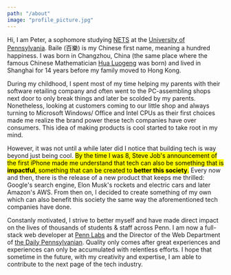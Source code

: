 ```yaml
---
path: "/about"
image: "profile_picture.jpg"
---
```

Hi, I am Peter, a sophomore studying [NETS](https://www.nets.upenn.edu/) at the [University of Pennsylvania](https://www.upenn.edu/). Baile (百樂) is my Chinese first name, meaning a hundred happiness. I was born in Changzhou, China (the same place where the famous Chinese Mathematician [Hua Luogeng](https://en.wikipedia.org/wiki/Hua_Luogeng) was born) and lived in Shanghai for 14 years before my family moved to Hong Kong.

During my childhood, I spent most of my time helping my parents with their software retailing company and often went to the PC-assembling shops next door to only break things and later be scolded by my parents. Nonetheless, looking at customers coming to our little shop and always turning to Microsoft Windows/ Office and Intel CPUs as their first choices made me realize the brand power these tech companies have over consumers. This idea of making products is cool started to take root in my mind.

However, it was not until a while later did I notice that building tech is way beyond just being cool. <mark>By the time I was 8, Steve Job's announcement of the first iPhone made me understand that tech can also be something that is <strong>impactful</strong>, something that can be created to <strong>better this society</strong>.</mark> Every now and then, there is the release of a new product that keeps me thrilled: Google's search engine, Elon Musk's rockets and electric cars and later Amazon's AWS. From then on, I decided to create something of my own which can also benefit this society the same way the aforementioned tech companies have done.

Constanly motivated, I strive to better myself and have made direct impact on the lives of thousands of students & staff across Penn. I am now a full-stack web developer at [Penn Labs](https://pennlabs.org/) and the Director of the Web Department of [the Daily Pennsylvanian](https://www.thedp.com/). Quality only comes after great experiences and experiences can only be accumulated with relentless efforts. I hope that sometime in the future, with my creativity and expertise, I am able to contribute to the next page of the tech industry.